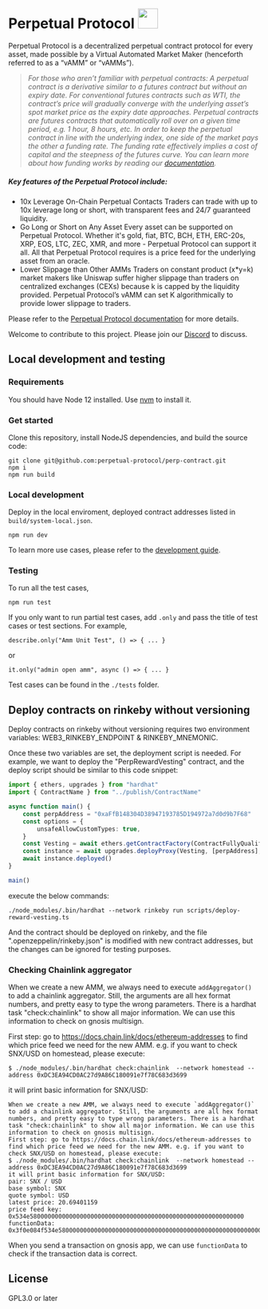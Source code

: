 #  Perpetual Protocol <img src="https://github.com/perpetual-protocol/perp-contract/blob/develop/docs/Perpetual.png" width="40">

Perpetual Protocol is a decentralized perpetual contract protocol for every asset, made possible by a Virtual Automated Market Maker (henceforth referred to as a “vAMM” or “vAMMs”).
>*For those who aren’t familiar with perpetual contracts: A perpetual contract is a derivative similar to a futures contract but without an expiry date. For conventional futures contracts such as WTI, the contract’s price will gradually converge with the underlying asset’s spot market price as the expiry date approaches. Perpetual contracts are futures contracts that automatically roll over on a given time period, e.g. 1 hour, 8 hours, etc. In order to keep the perpetual contract in line with the underlying index, one side of the market pays the other a funding rate. The funding rate effectively implies a cost of capital and the steepness of the futures curve. You can learn more about how funding works by reading our [documentation](https://docs.perp.fi/).*

##### Key features of the Perpetual Protocol include:
  - 10x Leverage On-Chain Perpetual Contacts
Traders can trade with up to 10x leverage long or short, with transparent fees and 24/7 guaranteed liquidity.
  - Go Long or Short on Any Asset
Every asset can be supported on Perpetual Protocol. Whether it's gold, fiat, BTC, BCH, ETH, ERC-20s, XRP, EOS, LTC, ZEC, XMR, and more - Perpetual Protocol can support it all. All that Perpetual Protocol requires is a price feed for the underlying asset from an oracle.
  - Lower Slippage than Other AMMs
Traders on constant product (x*y=k) market makers like Uniswap suffer higher slippage than traders on centralized exchanges (CEXs) because k is capped by the liquidity provided. Perpetual Protocol’s vAMM can set K algorithmically to provide lower slippage to traders.

Please refer to the [Perpetual Protocol documentation](https://docs.perp.fi/) for more details.

Welcome to contribute to this project.  Please join our [Discord](https://discord.gg/mYKKRTn) to discuss.

## Local development and testing
### Requirements
You should have Node 12 installed. Use [nvm](https://github.com/nvm-sh/nvm) to install it.

### Get started
Clone this repository, install NodeJS dependencies, and build the source code:
```
git clone git@github.com:perpetual-protocol/perp-contract.git
npm i
npm run build
```


### Local development
Deploy in the local enviroment, deployed contract addresses listed in `build/system-local.json`.
```
npm run dev
```

To learn more use cases, please refer to the [development guide](https://docs.perp.fi/sdk-documentation/smart-contract-javascript-dev-guide).

### Testing
To run all the test cases,
```
npm run test
```

If you only want to run partial test cases, add `.only` and pass the title of test cases or test sections. For example,
```
describe.only("Amm Unit Test", () => { ... }
```
or
```
it.only("admin open amm", async () => { ... }
```

Test cases can be found in the `./tests` folder.

## Deploy contracts on rinkeby without versioning

Deploy contracts on rinkeby without versioning requires two environment variables: WEB3_RINKEBY_ENDPOINT & RINKEBY_MNEMONIC.

Once these two variables are set, the deployment script is needed. For example, we want to deploy the "PerpRewardVesting" contract, and the deploy script should be similar to this code snippet:

```typescript
import { ethers, upgrades } from "hardhat"
import { ContractName } from "../publish/ContractName"

async function main() {
    const perpAddress = "0xaFfB148304D38947193785D194972a7d0d9b7F68"
    const options = {
        unsafeAllowCustomTypes: true,
    }
    const Vesting = await ethers.getContractFactory(ContractFullyQualifiedName.PerpRewardVesting)
    const instance = await upgrades.deployProxy(Vesting, [perpAddress], options)
    await instance.deployed()
}

main()

```

execute the below commands:

```shell
./node_modules/.bin/hardhat --network rinkeby run scripts/deploy-reward-vesting.ts
```

And the contract should be deployed on rinkeby, and the file ".openzeppelin/rinkeby.json" is modified with new contract addresses, but the changes can be ignored for testing purposes.

### Checking Chainlink aggregator

When we create a new AMM, we always need to execute `addAggregator()` to add a chainlink aggregator. Still, the arguments are all hex format numbers, and pretty easy to type the wrong parameters. There is a hardhat task "check:chainlink" to show all major information. We can use this information to check on gnosis multisign.

First step: go to https://docs.chain.link/docs/ethereum-addresses to find which price feed we need for the new AMM. e.g. if you want to check SNX/USD on homestead, please execute:

```shell
$ ./node_modules/.bin/hardhat check:chainlink  --network homestead --address 0xDC3EA94CD0AC27d9A86C180091e7f78C683d3699
```

it will print basic information for SNX/USD:

```
When we create a new AMM, we always need to execute `addAggregator()` to add a chainlink aggregator. Still, the arguments are all hex format numbers, and pretty easy to type wrong parameters. There is a hardhat task "check:chainlink" to show all major information. We can use this information to check on gnosis multisign.
First step: go to https://docs.chain.link/docs/ethereum-addresses to find which price feed we need for the new AMM. e.g. if you want to check SNX/USD on homestead, please execute:
$ ./node_modules/.bin/hardhat check:chainlink  --network homestead --address 0xDC3EA94CD0AC27d9A86C180091e7f78C683d3699
it will print basic information for SNX/USD:
pair: SNX / USD
base symbol: SNX
quote symbol: USD
latest price: 20.69401159
price feed key: 0x534e580000000000000000000000000000000000000000000000000000000000
functionData: 0x3f0e084f534e580000000000000000000000000000000000000000000000000000000000000000000000000000000000dc3ea94cd0ac27d9a86c180091e7f78c683d3699
```

When you send a transaction on gnosis app, we can use `functionData` to check if the transaction data is correct.

## License
GPL3.0 or later
